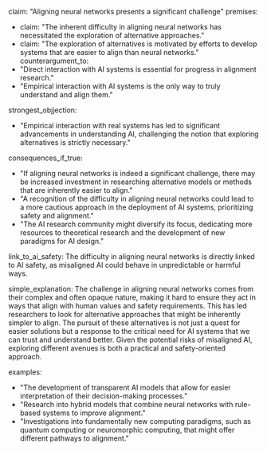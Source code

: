 claim: "Aligning neural networks presents a significant challenge"
premises:
  - claim: "The inherent difficulty in aligning neural networks has necessitated the exploration of alternative approaches."
  - claim: "The exploration of alternatives is motivated by efforts to develop systems that are easier to align than neural networks."
counterargument_to:
  - "Direct interaction with AI systems is essential for progress in alignment research."
  - "Empirical interaction with AI systems is the only way to truly understand and align them."

strongest_objjection:
  - "Empirical interaction with real systems has led to significant advancements in understanding AI, challenging the notion that exploring alternatives is strictly necessary."

consequences_if_true:
  - "If aligning neural networks is indeed a significant challenge, there may be increased investment in researching alternative models or methods that are inherently easier to align."
  - "A recognition of the difficulty in aligning neural networks could lead to a more cautious approach in the deployment of AI systems, prioritizing safety and alignment."
  - "The AI research community might diversify its focus, dedicating more resources to theoretical research and the development of new paradigms for AI design."

link_to_ai_safety: The difficulty in aligning neural networks is directly linked to AI safety, as misaligned AI could behave in unpredictable or harmful ways.

simple_explanation: The challenge in aligning neural networks comes from their complex and often opaque nature, making it hard to ensure they act in ways that align with human values and safety requirements. This has led researchers to look for alternative approaches that might be inherently simpler to align. The pursuit of these alternatives is not just a quest for easier solutions but a response to the critical need for AI systems that we can trust and understand better. Given the potential risks of misaligned AI, exploring different avenues is both a practical and safety-oriented approach.

examples:
  - "The development of transparent AI models that allow for easier interpretation of their decision-making processes."
  - "Research into hybrid models that combine neural networks with rule-based systems to improve alignment."
  - "Investigations into fundamentally new computing paradigms, such as quantum computing or neuromorphic computing, that might offer different pathways to alignment."